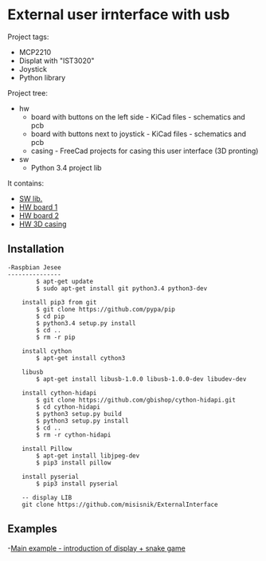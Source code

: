 External user irnterface with usb
===================================
Project tags:
  - MCP2210
  - Displat with "IST3020"
  - Joystick
  - Python library

Project tree:
- hw
  - board with buttons on the left side - KiCad files - schematics and pcb
  - board with buttons next to joystick - KiCad files - schematics and pcb
  - casing - FreeCad projects for casing this user interface (3D pronting)
- sw
  - Python 3.4 project lib

It contains:
- [SW lib.](https://github.com/misisnik/ExternalInterface/tree/master/sw)
- [HW board 1](https://github.com/misisnik/ExternalInterface/tree/master/hw/board_buttons_next_to_joystick)
- [HW board 2](https://github.com/misisnik/ExternalInterface/tree/master/hw/board_buttons_on_the_other_side)
- [HW 3D casing](https://github.com/misisnik/ExternalInterface/tree/master/hw/casing)

Installation
------------

	-Raspbian Jesee
	---------------
			$ apt-get update
			$ sudo apt-get install git python3.4 python3-dev

		install pip3 from git
			$ git clone https://github.com/pypa/pip
			$ cd pip
			$ python3.4 setup.py install
			$ cd ..
			$ rm -r pip

		install cython
			$ apt-get install cython3

		libusb
			$ apt-get install libusb-1.0.0 libusb-1.0.0-dev libudev-dev

		install cython-hidapi
			$ git clone https://github.com/gbishop/cython-hidapi.git
			$ cd cython-hidapi
			$ python3 setup.py build
			$ python3 setup.py install
			$ cd ..
			$ rm -r cython-hidapi

		install Pillow
			$ apt-get install libjpeg-dev
			$ pip3 install pillow

		install pyserial
			$ pip3 install pyserial

		-- display LIB
		git clone https://github.com/misisnik/ExternalInterface


Examples
---------------

-[Main example - introduction of display + snake game](https://github.com/misisnik/ExternalInterface/blob/master/sw/example.py)